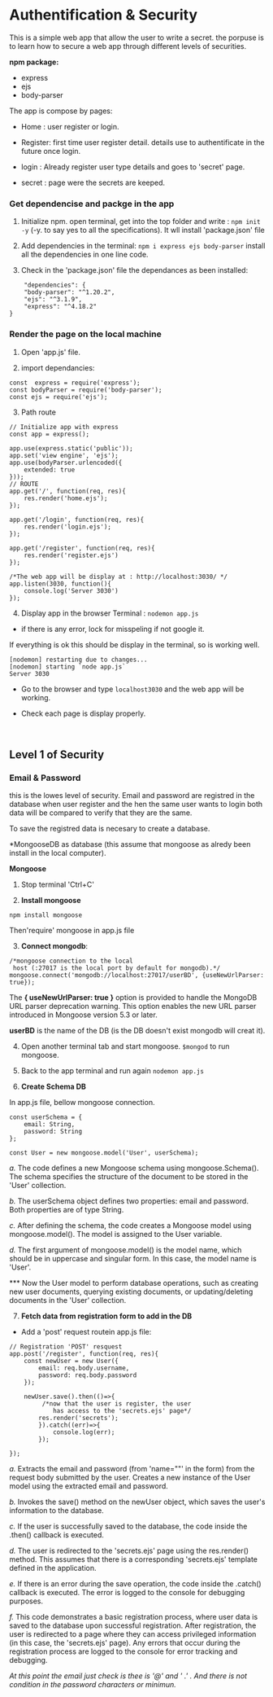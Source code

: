 # Authentification & Security

This is a simple web app that allow the user to write a secret. the porpuse is to learn how to secure a web app through different levels of securities.

**npm package:**
* express
* ejs
* body-parser

The app is compose by pages:
- Home : user register or login.

- Register: first time user register detail. details use to authentificate in the future once login.

- login : Already register user type details and goes to 'secret' page.

- secret : page were the secrets are keeped.

### Get dependencise and packge in the app

1. Initialize npm. open terminal, get into the top folder and write : ```npm init -y``` (-y. to say yes to all the specifications). It wll install 'package.json' file

2. Add dependencies in the terminal:
 ```npm i express ejs body-parser```
install all the dependencies in one line code.

3. Check in the 'package.json' file the dependances as been installed: 
```
    "dependencies": {
    "body-parser": "^1.20.2",
    "ejs": "^3.1.9",
    "express": "^4.18.2"
}
```

### Render the page on the local machine

1. Open 'app.js' file.

2. import dependancies:
```
const  express = require('express');
const bodyParser = require('body-parser');
const ejs = require('ejs');
```
3. Path route

```
// Initialize app with express
const app = express();

app.use(express.static('public'));
app.set('view engine', 'ejs');
app.use(bodyParser.urlencoded({
    extended: true
}));
// ROUTE
app.get('/', function(req, res){
    res.render('home.ejs');
});

app.get('/login', function(req, res){
    res.render('login.ejs');
});

app.get('/register', function(req, res){
    res.render('register.ejs')
});

/*The web app will be display at : http://localhost:3030/ */ 
app.listen(3030, function(){
    console.log('Server 3030')
});
```

4. Display app in the browser
Terminal :
```nodemon app.js```

* if there is any error, lock for misspeling if not google it.

If everything is ok this should be display in the terminal, so is working well.
```
[nodemon] restarting due to changes...   
[nodemon] starting `node app.js`
Server 3030
``` 
- Go to the browser and type ```localhost3030``` and the web app will be working.

- Check each page is display properly.

<br />

## Level 1 of Security

###  Email & Password

this is the lowes level of security. Email and password are registred in the database when user register and the hen the same user wants to login both data will be compared to verify that they are the same.

To save the registred data is necesary to create a database. 

*MongooseDB as database (this assume that mongoose as alredy been install in the local computer).

**Mongoose**
1. Stop terminal 'Ctrl+C'

2. **Install mongoose**
 ```
 npm install mongoose
```
 Then'require' mongoose in app.js file

3. **Connect mongodb**: 

```
/*mongoose connection to the local
 host (:27017 is the local port by default for mongodb).*/ 
mongoose.connect('mongodb://localhost:27017/userBD', {useNewUrlParser: true});
```
The **{ useNewUrlParser: true }** option is provided to handle the MongoDB URL parser deprecation warning. This option enables the new URL parser introduced in Mongoose version 5.3 or later.

**userBD** is the name  of the DB (is the DB doesn't exist mongodb will creat it).

4. Open another terminal tab and start mongoose.
```$mongod``` to run mongoose.

5. Back to the app terminal and run again ```nodemon app.js```

6. **Create Schema DB**

In app.js file, bellow mongoose connection.
```
const userSchema = {
    email: String,
    password: String
};

const User = new mongoose.model('User', userSchema);
```
*a.* The code defines a new Mongoose schema using mongoose.Schema(). The schema specifies the structure of the document to be stored in the 'User' collection.

*b.* The userSchema object defines two properties: email and password. Both properties are of type String.

*c.* After defining the schema, the code creates a Mongoose model using mongoose.model(). The model is assigned to the User variable.

*d.* The first argument of mongoose.model() is the model name, which should be in uppercase and singular form. In this case, the model name is 'User'.

*** Now the User model to perform database operations, such as creating new user documents, querying existing documents, or updating/deleting documents in the 'User' collection.

7. **Fetch data from registration form to add in the DB**

- Add a 'post' request routein app.js file:
```
// Registration 'POST' resquest
app.post('/register', function(req, res){
    const newUser = new User({
        email: req.body.username,
        password: req.body.password
    });
   
    newUser.save().then(()=>{
         /*now that the user is register, the user
            has access to the 'secrets.ejs' page*/ 
        res.render('secrets');
        }).catch((err)=>{
            console.log(err);
        });

});
```

*a.* Extracts the email and password (from 'name=""' in the form) from the request body submitted by the user.
Creates a new instance of the User model using the extracted email and password.

*b.* Invokes the save() method on the newUser object, which saves the user's information to the database.

*c.* If the user is successfully saved to the database, the code inside the .then() callback is executed.

*d.* The user is redirected to the 'secrets.ejs' page using the res.render() method. This assumes that there is a corresponding 'secrets.ejs' template defined in the application.

*e.* If there is an error during the save operation, the code inside the .catch() callback is executed.
The error is logged to the console for debugging purposes.

*f.* This code demonstrates a basic registration process, where user data is saved to the database upon successful registration. After registration, the user is redirected to a page where they can access privileged information (in this case, the 'secrets.ejs' page). Any errors that occur during the registration process are logged to the console for error tracking and debugging.

*At this point the email just check is thee is '@' and ' .' .* *And there is not condition in the password characters or minimun.* 



